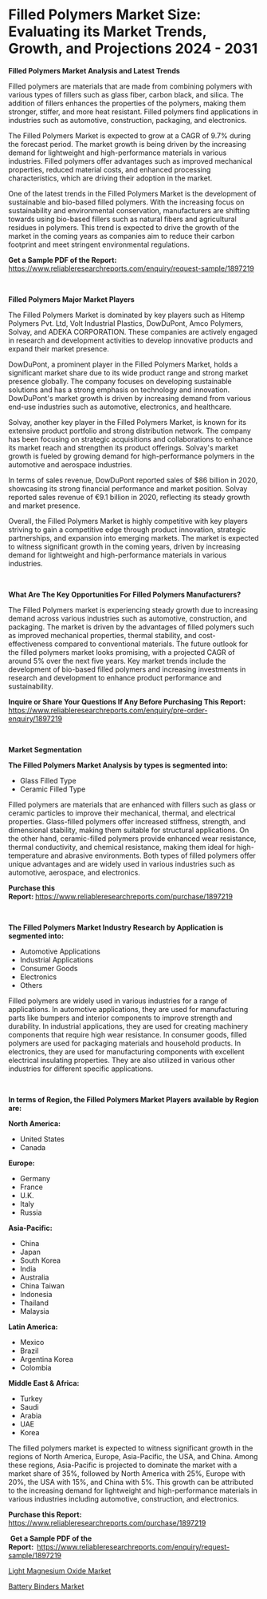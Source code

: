 <p><h1>Filled Polymers Market Size: Evaluating its Market Trends, Growth, and Projections 2024 - 2031</h1></p><p><strong>Filled Polymers Market Analysis and Latest Trends</strong></p>
<p><p>Filled polymers are materials that are made from combining polymers with various types of fillers such as glass fiber, carbon black, and silica. The addition of fillers enhances the properties of the polymers, making them stronger, stiffer, and more heat resistant. Filled polymers find applications in industries such as automotive, construction, packaging, and electronics.</p><p>The Filled Polymers Market is expected to grow at a CAGR of 9.7% during the forecast period. The market growth is being driven by the increasing demand for lightweight and high-performance materials in various industries. Filled polymers offer advantages such as improved mechanical properties, reduced material costs, and enhanced processing characteristics, which are driving their adoption in the market.</p><p>One of the latest trends in the Filled Polymers Market is the development of sustainable and bio-based filled polymers. With the increasing focus on sustainability and environmental conservation, manufacturers are shifting towards using bio-based fillers such as natural fibers and agricultural residues in polymers. This trend is expected to drive the growth of the market in the coming years as companies aim to reduce their carbon footprint and meet stringent environmental regulations.</p></p>
<p><strong>Get a Sample PDF of the Report:&nbsp;</strong> <a href="https://www.reliableresearchreports.com/enquiry/request-sample/1897219">https://www.reliableresearchreports.com/enquiry/request-sample/1897219</a></p>
<p>&nbsp;</p>
<p><strong>Filled Polymers Major Market Players</strong></p>
<p><p>The Filled Polymers Market is dominated by key players such as Hitemp Polymers Pvt. Ltd, Volt Industrial Plastics, DowDuPont, Amco Polymers, Solvay, and ADEKA CORPORATION. These companies are actively engaged in research and development activities to develop innovative products and expand their market presence.</p><p>DowDuPont, a prominent player in the Filled Polymers Market, holds a significant market share due to its wide product range and strong market presence globally. The company focuses on developing sustainable solutions and has a strong emphasis on technology and innovation. DowDuPont's market growth is driven by increasing demand from various end-use industries such as automotive, electronics, and healthcare.</p><p>Solvay, another key player in the Filled Polymers Market, is known for its extensive product portfolio and strong distribution network. The company has been focusing on strategic acquisitions and collaborations to enhance its market reach and strengthen its product offerings. Solvay's market growth is fueled by growing demand for high-performance polymers in the automotive and aerospace industries.</p><p>In terms of sales revenue, DowDuPont reported sales of $86 billion in 2020, showcasing its strong financial performance and market position. Solvay reported sales revenue of €9.1 billion in 2020, reflecting its steady growth and market presence.</p><p>Overall, the Filled Polymers Market is highly competitive with key players striving to gain a competitive edge through product innovation, strategic partnerships, and expansion into emerging markets. The market is expected to witness significant growth in the coming years, driven by increasing demand for lightweight and high-performance materials in various industries.</p></p>
<p>&nbsp;</p>
<p><strong>What Are The Key Opportunities For Filled Polymers Manufacturers?</strong></p>
<p><p>The Filled Polymers market is experiencing steady growth due to increasing demand across various industries such as automotive, construction, and packaging. The market is driven by the advantages of filled polymers such as improved mechanical properties, thermal stability, and cost-effectiveness compared to conventional materials. The future outlook for the filled polymers market looks promising, with a projected CAGR of around 5% over the next five years. Key market trends include the development of bio-based filled polymers and increasing investments in research and development to enhance product performance and sustainability.</p></p>
<p><strong>Inquire or Share Your Questions If Any Before Purchasing This Report:</strong> <a href="https://www.reliableresearchreports.com/enquiry/pre-order-enquiry/1897219">https://www.reliableresearchreports.com/enquiry/pre-order-enquiry/1897219</a></p>
<p>&nbsp;</p>
<p><strong>Market Segmentation</strong></p>
<p><strong>The Filled Polymers Market Analysis by types is segmented into:</strong></p>
<p><ul><li>Glass Filled Type</li><li>Ceramic Filled Type</li></ul></p>
<p><p>Filled polymers are materials that are enhanced with fillers such as glass or ceramic particles to improve their mechanical, thermal, and electrical properties. Glass-filled polymers offer increased stiffness, strength, and dimensional stability, making them suitable for structural applications. On the other hand, ceramic-filled polymers provide enhanced wear resistance, thermal conductivity, and chemical resistance, making them ideal for high-temperature and abrasive environments. Both types of filled polymers offer unique advantages and are widely used in various industries such as automotive, aerospace, and electronics.</p></p>
<p><strong>Purchase this Report:&nbsp;</strong><a href="https://www.reliableresearchreports.com/purchase/1897219">https://www.reliableresearchreports.com/purchase/1897219</a></p>
<p>&nbsp;</p>
<p><strong>The Filled Polymers Market Industry Research by Application is segmented into:</strong></p>
<p><ul><li>Automotive Applications</li><li>Industrial Applications</li><li>Consumer Goods</li><li>Electronics</li><li>Others</li></ul></p>
<p><p>Filled polymers are widely used in various industries for a range of applications. In automotive applications, they are used for manufacturing parts like bumpers and interior components to improve strength and durability. In industrial applications, they are used for creating machinery components that require high wear resistance. In consumer goods, filled polymers are used for packaging materials and household products. In electronics, they are used for manufacturing components with excellent electrical insulating properties. They are also utilized in various other industries for different specific applications.</p></p>
<p>&nbsp;</p>
<p><strong>In terms of Region, the Filled Polymers Market Players available by Region are:</strong></p>
<p>
    <p> <strong> North America: </strong>
        <ul>
            <li>United States</li>
            <li>Canada</li>
        </ul>
        </p> 
    <p> <strong> Europe: </strong>
        <ul>
            <li>Germany</li>
            <li>France</li>
            <li>U.K.</li>
            <li>Italy</li>
            <li>Russia</li>
        </ul>
        </p> 
    <p> <strong> Asia-Pacific: </strong>
        <ul>
            <li>China</li>
            <li>Japan</li>
            <li>South Korea</li>
            <li>India</li>
            <li>Australia</li>
            <li>China Taiwan</li>
            <li>Indonesia</li>
            <li>Thailand</li>
            <li>Malaysia</li>
        </ul>
        </p> 
    <p> <strong> Latin America: </strong>
        <ul>
            <li>Mexico</li>
            <li>Brazil</li>
            <li>Argentina Korea</li>
            <li>Colombia</li>
        </ul>
        </p> 
    <p> <strong> Middle East & Africa: </strong>
        <ul>
            <li>Turkey</li>
            <li>Saudi</li>
            <li>Arabia</li>
            <li>UAE</li>
            <li>Korea</li>
        </ul>
    </p>
    </p>
<p><p>The filled polymers market is expected to witness significant growth in the regions of North America, Europe, Asia-Pacific, the USA, and China. Among these regions, Asia-Pacific is projected to dominate the market with a market share of 35%, followed by North America with 25%, Europe with 20%, the USA with 15%, and China with 5%. This growth can be attributed to the increasing demand for lightweight and high-performance materials in various industries including automotive, construction, and electronics.</p></p>
<p><strong>Purchase this Report: </strong><a href="https://www.reliableresearchreports.com/purchase/1897219">https://www.reliableresearchreports.com/purchase/1897219</a></p>
<p>&nbsp;<strong>Get a Sample PDF of the Report:&nbsp;&nbsp;</strong><a href="https://www.reliableresearchreports.com/enquiry/request-sample/1897219">https://www.reliableresearchreports.com/enquiry/request-sample/1897219</a></p>
<p><strong></strong></p>
<p><p><a href="https://github.com/Hazelklievgspy6vdcsmu106w/Market-Research-Report-List-1/blob/main/light-magnesium-oxide-market.md">Light Magnesium Oxide Market</a></p><p><a href="https://github.com/lubmix/Market-Research-Report-List-1/blob/main/battery-binders-market.md">Battery Binders Market</a></p></p>